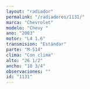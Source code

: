 ```yaml
---
layout: "radiador"
permalink: "/radiadores/1131/"
marca: "Chevrolet"
modelo: "Chevy "
ano: "2003"
motor: "L4 1.6"
transmision: "Estándar"
parte: "M-514"
clima: "Con clima"
alto: "26 1/2"
ancho: "10 3/4"
observaciones: ""
id: "1131"
---
```


